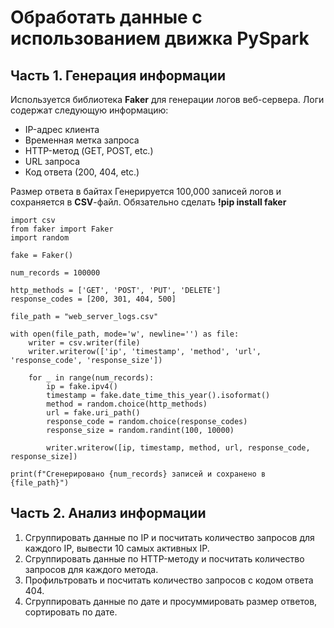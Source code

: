 # Обработать данные с использованием движка PySpark

## Часть 1. Генерация информации
Используется библиотека **Faker** для генерации логов веб-сервера. Логи содержат следующую информацию:

- IP-адрес клиента
- Временная метка запроса
- HTTP-метод (GET, POST, etc.)
- URL запроса
- Код ответа (200, 404, etc.)
 
Размер ответа в байтах
Генерируется 100,000 записей логов и сохраняется в **CSV**-файл. Обязательно сделать **!pip install faker**

```
import csv
from faker import Faker
import random

fake = Faker()

num_records = 100000

http_methods = ['GET', 'POST', 'PUT', 'DELETE']
response_codes = [200, 301, 404, 500]

file_path = "web_server_logs.csv"

with open(file_path, mode='w', newline='') as file:
    writer = csv.writer(file)
    writer.writerow(['ip', 'timestamp', 'method', 'url', 'response_code', 'response_size'])
    
    for _ in range(num_records):
        ip = fake.ipv4()
        timestamp = fake.date_time_this_year().isoformat()
        method = random.choice(http_methods)
        url = fake.uri_path()
        response_code = random.choice(response_codes)
        response_size = random.randint(100, 10000)
        
        writer.writerow([ip, timestamp, method, url, response_code, response_size])

print(f"Сгенерировано {num_records} записей и сохранено в {file_path}")
```

## Часть 2. Анализ информации
1. Сгруппировать данные по IP и посчитать количество запросов для каждого IP, вывести 10 самых активных IP.
2. Сгруппировать данные по HTTP-методу и посчитать количество запросов для каждого метода.
3. Профильтровать и посчитать количество запросов с кодом ответа 404.
4. Сгруппировать данные по дате и просуммировать размер ответов, сортировать по дате.
